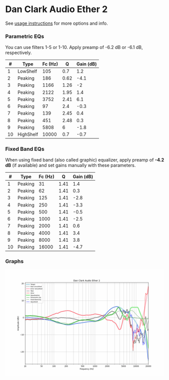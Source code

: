 # Dan Clark Audio Ether 2
See [usage instructions](https://github.com/jaakkopasanen/AutoEq#usage) for more options and info.

### Parametric EQs
You can use filters 1-5 or 1-10. Apply preamp of -6.2 dB or -6.1 dB, respectively.

|   # | Type      |   Fc (Hz) |    Q |   Gain (dB) |
|-----|-----------|-----------|------|-------------|
|   1 | LowShelf  |       105 | 0.7  |         1.2 |
|   2 | Peaking   |       186 | 0.62 |        -4.1 |
|   3 | Peaking   |      1166 | 1.26 |        -2   |
|   4 | Peaking   |      2122 | 1.95 |         1.4 |
|   5 | Peaking   |      3752 | 2.41 |         6.1 |
|   6 | Peaking   |        97 | 2.4  |        -0.3 |
|   7 | Peaking   |       139 | 2.45 |         0.4 |
|   8 | Peaking   |       451 | 2.48 |         0.3 |
|   9 | Peaking   |      5808 | 6    |        -1.8 |
|  10 | HighShelf |     10000 | 0.7  |        -0.7 |

### Fixed Band EQs
When using fixed band (also called graphic) equalizer, apply preamp of **-4.2 dB** (if available) and set gains manually with these parameters.

|   # | Type    |   Fc (Hz) |    Q |   Gain (dB) |
|-----|---------|-----------|------|-------------|
|   1 | Peaking |        31 | 1.41 |         1.4 |
|   2 | Peaking |        62 | 1.41 |         0.3 |
|   3 | Peaking |       125 | 1.41 |        -2.8 |
|   4 | Peaking |       250 | 1.41 |        -3.3 |
|   5 | Peaking |       500 | 1.41 |        -0.5 |
|   6 | Peaking |      1000 | 1.41 |        -2.5 |
|   7 | Peaking |      2000 | 1.41 |         0.6 |
|   8 | Peaking |      4000 | 1.41 |         3.4 |
|   9 | Peaking |      8000 | 1.41 |         3.8 |
|  10 | Peaking |     16000 | 1.41 |        -4.7 |

### Graphs
![](./Dan%20Clark%20Audio%20Ether%202.png)
